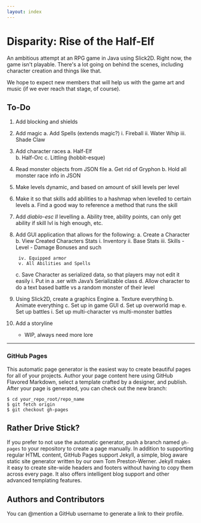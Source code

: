 ```yaml
---
layout: index
---
```


Disparity: Rise of the Half-Elf
===============================

An ambitious attempt at an RPG game in Java using Slick2D. Right now, the game isn't playable. There's a lot going on behind the scenes, including character creation and things like that.

We hope to expect new members that will help us with the game art and music (if we ever reach that stage, of course).


## To-Do

  

1. Add blocking and shields 
2. Add magic 
    a. Add Spells (extends magic?) 
        i. Fireball 
        ii. Water Whip 
        iii. Shade Claw 
3. Add character races 
    a. Half-Elf  
    b. Half-Orc 
    c. Littling (hobbit-esque) 
4. Read monster objects from JSON file 
    a. Get rid of Gryphon 
    b. Hold all monster race info in JSON 
5. Make levels dynamic, and based on amount of skill levels per level 
6. Make it so that skills add abilities to a hashmap when levelled to certain levels 
    a. Find a good way to reference a method that runs the skill 
7. Add *diablo-esc II* levelling 
    a. Ability tree, ability points, can only get ability if skill lvl is high enough, etc. 
8. Add GUI application that allows for the following: 
    a. Create a Character 
    b. View Created Characters Stats 
        i. Inventory 
        ii. Base Stats 
        iii. Skills 
            - Level 
            - Damage Bonuses and such 

        iv. Equipped armor 
        v. All Abilities and Spells 
    c. Save Character as serialized data, so that players may not edit it easily 
        i. Put in a .ser with Java’s Serializable class 
    d. Allow character to do a text based battle vs a random monster of their level 
9. Using Slick2D, create a graphics Engine 
    a. Texture everything 
    b. Animate everything 
    c. Set up in game GUI 
    d. Set up overworld map 
    e. Set up battles 
        i. Set up multi-character vs multi-monster battles 
10. Add a storyline 
    - WIP, always need more lore


-----------------------
<!--- Don't delete me! :( -->
### GitHub Pages
This automatic page generator is the easiest way to create beautiful pages for all of your projects. Author your page content here using GitHub Flavored Markdown, select a template crafted by a designer, and publish. After your page is generated, you can check out the new branch:

```
$ cd your_repo_root/repo_name
$ git fetch origin
$ git checkout gh-pages
```

## Rather Drive Stick?
If you prefer to not use the automatic generator, push a branch named `gh-pages` to your repository to create a page manually. In addition to supporting regular HTML content, GitHub Pages support Jekyll, a simple, blog aware static site generator written by our own Tom Preston-Werner. Jekyll makes it easy to create site-wide headers and footers without having to copy them across every page. It also offers intelligent blog support and other advanced templating features.

## Authors and Contributors
You can @mention a GitHub username to generate a link to their profile.
